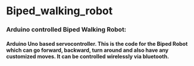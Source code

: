 # Biped_walking_robot
### Arduino controlled Biped Walking Robot:
#### Arduino Uno based servocontroller. This is the code for the Biped Robot which can go forward, backward, turn around and also have any customized moves. It can be controlled wirelessly via bluetooth.
